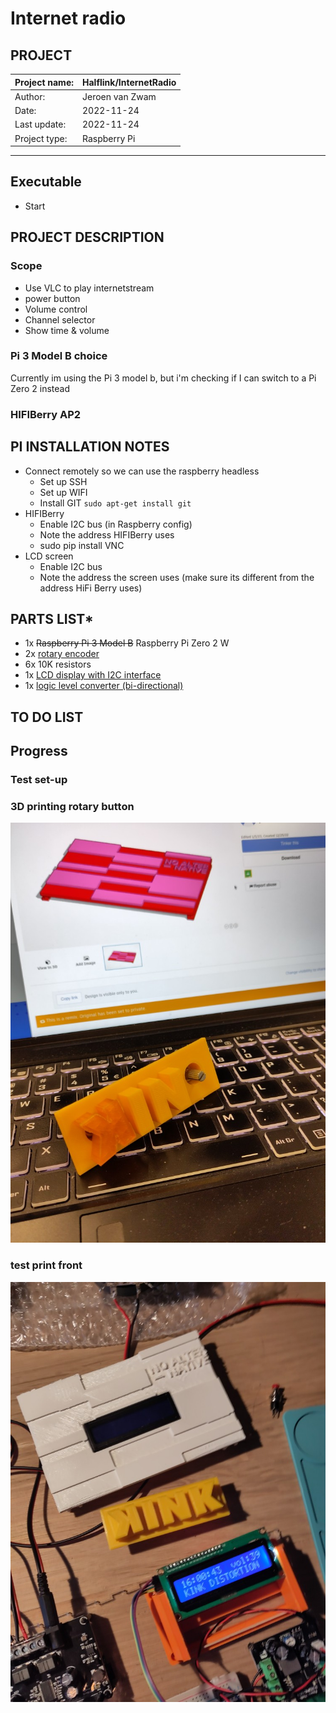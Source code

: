 # Internet radio
## PROJECT
| Project name:    | Halflink/InternetRadio |
|------------------|------------------------|
| Author:          | Jeroen van Zwam        |
| Date:            | 2022-11-24             |  
| Last update: | 2022-11-24             |
| Project type:    | Raspberry Pi           |
***

## Executable
* Start  

## PROJECT DESCRIPTION

### Scope
- Use VLC to play internetstream
- power button 
- Volume control
- Channel selector
- Show time & volume

### Pi 3 Model B choice
Currently im using the Pi 3 model b, but i'm checking if I can switch to 
a Pi Zero 2 instead

### HIFIBerry AP2

## PI INSTALLATION NOTES
* Connect remotely so we can use the raspberry headless
  * Set up SSH 
  * Set up WIFI
  * Install GIT `sudo apt-get install git`
* HIFIBerry  
  * Enable I2C bus (in Raspberry config)
  * Note the address HIFIBerry uses
  * sudo pip install VNC
* LCD screen
  * Enable I2C bus
  * Note the address the screen uses (make sure its different from the address HiFi Berry uses)


## PARTS LIST*
* 1x ~~Raspberry Pi 3 Model B~~ Raspberry Pi Zero 2 W
* 2x [rotary encoder](https://www.bitsandparts.nl/Rotary-Encoder-Pulsgever-EC11-20mm-p1911600)
* 6x 10K resistors
* 1x [LCD display with I2C interface](https://www.bitsandparts.nl/Display-LCD-HD44780-16x2-wit-op-blauw-met-I2C-interface-p1067338)
* 1x [logic level converter (bi-directional)](https://www.bitsandparts.nl/Logic-Level-Shifter-4-kanaals-bidirectioneel-p100233)

## TO DO LIST

## Progress

### Test set-up

### 3D printing rotary button
![Rotary buttons](/docs/rotaryholder.jpg)
### test print front
![No alternative](/docs/testprintfront.jpg)